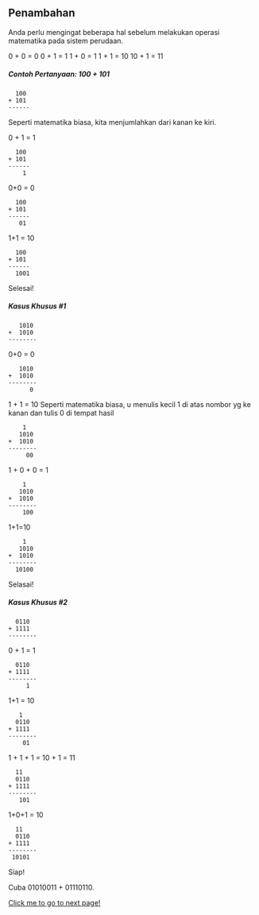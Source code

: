 ## Penambahan

Anda perlu mengingat beberapa hal sebelum melakukan operasi matematika pada sistem perudaan.

0 + 0 = 0
0 + 1 = 1
1 + 0 = 1
1 + 1 = 10
10 + 1 = 11

##### Contoh Pertanyaan: 100 + 101
```
  100
+ 101
------

```

Seperti matematika biasa, kita menjumlahkan dari kanan ke kiri.

0 + 1 = 1
```
  100
+ 101
------
    1

```

0+0 = 0
```
  100
+ 101
------
   01

```

1+1 = 10
```
  100
+ 101
------
  1001

```

Selesai!

##### Kasus Khusus #1

```
   1010
+  1010
--------

```

0+0 = 0
```
   1010
+  1010
--------
      0

```

1 + 1 = 10
Seperti matematika biasa, u menulis kecil 1 di atas nombor yg ke kanan dan tulis 0 di tempat hasil

```
    1
   1010
+  1010
--------
     00

```

1 + 0 + 0 = 1

```
    1
   1010
+  1010
--------
    100

```

1+1=10
```
    1
   1010
+  1010
--------
  10100

```

Selasai!
##### Kasus Khusus #2

```
  0110
+ 1111
--------

```

0 + 1 = 1
```
  0110
+ 1111
--------
     1
```

1+1 = 10
```
   1
  0110
+ 1111
--------
    01
```

1 + 1 + 1
= 10 + 1
= 11

```
  11
  0110
+ 1111
--------
   101

```

1+0+1 = 10
```
  11
  0110
+ 1111
--------
 10101

```

Siap!

Cuba 01010011 + 01110110.

[Click me to go to next page!](/Malay/2.3.3.md "target=_self")